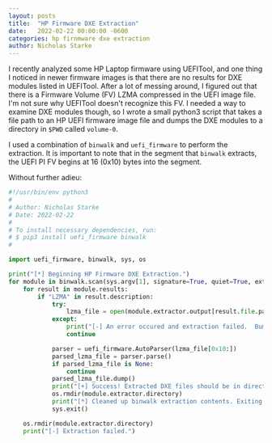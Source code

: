 ```yaml
---
layout: posts
title:  "HP Firmware DXE Extraction"
date:   2022-02-22 00:00:00 -0600
categories: hp firnmware dxe extraction
author: Nicholas Starke
---
```


I recently analyzed some HP Laptop firmware using UEFITool, and one thing I noticed in newer firmware images is that there are no results for DXE modules listed in UEFITool. After a lot of messing around, I figured out that there is a Firmware Volume (FV) LZMA compressed in the UEFI image file. I'm not sure why UEFITool doesn't recognize this FV.  I needed a way to examine DXE modules though, so I wrote a small python3 script that takes a file path to an HP UEFI firmware image file and dumps the DXE modules to a directory in `$PWD` called `volume-0`.

I used a combination of `binwalk` and `uefi_firmware` to perform the extraction.  It is important to note that in the segment that `binwalk` extracts, the UEFI PI FV begins at 16 (0x10) bytes into the segment.

Without further adieu:

```python
#!/usr/bin/env python3
#
# Author: Nicholas Starke
# Date: 2022-02-22
#
# To install necessary dependencies, run:
# $ pip3 install uefi_firmware binwalk
#

import uefi_firmware, binwalk, sys, os

print("[*] Beginning HP Firmware DXE Extraction.")
for module in binwalk.scan(sys.argv[1], signature=True, quiet=True, extract=True):
    for result in module.results:
        if "LZMA" in result.description:
            try:
                lzma_file = open(module.extractor.output[result.file.path].extracted[result.offset].files[0], 'rb').read()
            except:
                print("[-] An error occured and extraction failed.  Bummer.")
                continue

            parser = uefi_firmware.AutoParser(lzma_file[0x10:])
            parsed_lzma_file = parser.parse()
            if parsed_lzma_file is None:
                continue
            parsed_lzma_file.dump()
            print("[+] Success! Extracted DXE files should be in directory 'volume-0'")
            os.rmdir(module.extractor.directory)
            print("[*] Cleaned up binwalk extraction contents. Exiting now")
            sys.exit()

    os.rmdir(module.extractor.directory)
    print("[-] Extraction failed.")
```